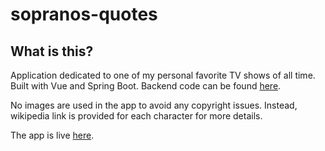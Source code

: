 # sopranos-quotes

## What is this?

Application dedicated to one of my personal favorite TV shows of all time. Built with Vue and Spring Boot. Backend code can be found [here](https://github.com/tommisoikkeli/sopranos-quotes-api).

No images are used in the app to avoid any copyright issues. Instead, wikipedia link is provided for each character for more details.

The app is live [here](https://sopranos-quotes.surge.sh/#/).
